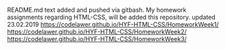 README.md text added and pushed via gitbash.
My homework assignments regarding HTML-CSS, will be added this repository.
updated 23.02.2019
https://codelawer.github.io/HYF-HTML-CSS/HomeworkWeek1/
https://codelawer.github.io/HYF-HTML-CSS/HomeworkWeek2/
https://codelawer.github.io/HYF-HTML-CSS/HomeworkWeek3/
